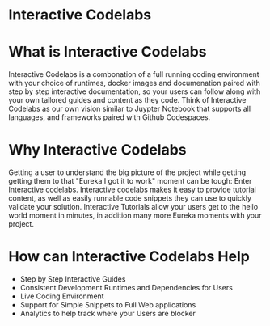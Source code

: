 # Interactive Codelabs

# What is Interactive Codelabs

Interactive Codelabs is a combonation of a full running coding environment with your choice of runtimes, docker images and documenation paired with step by step interactive documentation, so your users can follow along with your own tailored guides and content as they code.  Think of Interactive Codelabs as our own vision similar to Juypter Notebook that supports all languages, and frameworks paired with Github Codespaces.

# Why Interactive Codelabs

Getting a user to understand the big picture of the project while getting getting them to that "Eureka I got it to work" moment can be tough: Enter Interactive codelabs.  Interactive codelabs makes it easy to provide tutorial content, as well as easily runnable code snippets they can use to quickly validate your solution.  Interactive Tutorials allow your users get to the hello world moment in minutes, in addition many more Eureka moments with your project. 

# How can Interactive Codelabs Help

- Step by Step Interactive Guides
- Consistent Development Runtimes and Dependencies for Users
- Live Coding Environment
- Support for Simple Snippets to Full Web applications
- Analytics to help track where your Users are blocker